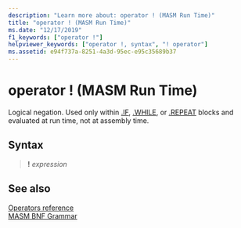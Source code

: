 ```yaml
---
description: "Learn more about: operator ! (MASM Run Time)"
title: "operator ! (MASM Run Time)"
ms.date: "12/17/2019"
f1_keywords: ["operator !"]
helpviewer_keywords: ["operator !, syntax", "! operator"]
ms.assetid: e94f737a-8251-4a3d-95ec-e95c35689b37
---
```

# operator ! (MASM Run Time)

Logical negation. Used only within [.IF](dot-if.md), [.WHILE](dot-while.md), or [.REPEAT](dot-repeat.md) blocks and evaluated at run time, not at assembly time.

## Syntax

> **!** *expression*

## See also

[Operators reference](operators-reference.md)\
[MASM BNF Grammar](masm-bnf-grammar.md)
